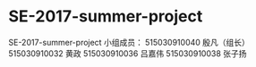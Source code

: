 # SE-2017-summer-project
SE-2017-summer-project
小组成员：
515030910040 殷凡（组长）
515030910032 黄政
515030910036 吕嘉伟
515030910038 张子扬
